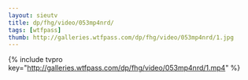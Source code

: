 ```yaml
--- 
layout: sieutv
title: dp/fhg/video/053mp4nrd/
tags: [wtfpass]
thumb: http://galleries.wtfpass.com/dp/fhg/video/053mp4nrd/1.jpg
---
```

{% include tvpro key="http://galleries.wtfpass.com/dp/fhg/video/053mp4nrd/1.mp4" %} 
